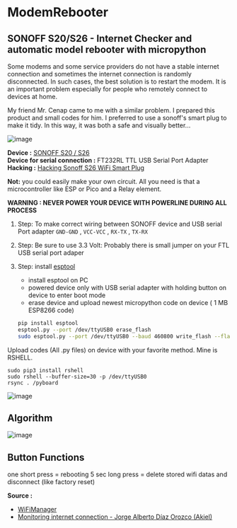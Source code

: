 # ModemRebooter
## SONOFF S20/S26 - Internet Checker and automatic model rebooter with micropython

Some modems and some service providers do not have a stable internet connection and sometimes the internet connection is randomly disconnected. In such cases, the best solution is to restart the modem. It is an important problem especially for people who remotely connect to devices at home. 

My friend Mr. Cenap came to me with a similar problem. I prepared this product and small codes for him. I preferred to use a sonoff's smart plug to make it tidy. In this way, it was both a safe and visually better... 

![image](https://user-images.githubusercontent.com/11840582/210970263-f4bdb6d9-734b-406d-ac57-4675051ff585.png)


**Device :** [SONOFF S20 / S26](https://sonoff.tech/product/smart-plugs/s26/) <br>
**Device for serial connection :** FT232RL TTL USB Serial Port Adapter <br>
**Hacking :** [Hacking Sonoff S26 WiFi Smart Plug](https://notenoughtech.com/home-automation/hacking-sonoff-wifi-smart-plug/) <br>

**Not:** you could easily make your own circuit. All you need is that a microcontroller like ESP or Pico and a Relay element. 

**WARNING : NEVER POWER YOUR DEVICE WITH POWERLINE DURING ALL PROCESS**

1. Step: To make correct wiring between SONOFF device and USB serial Port adapter
      <code>GND-GND</code> , <code>VCC-VCC</code> , <code>RX-TX</code> , <code>TX-RX</code> 
2. Step: Be sure to use 3.3 Volt: Probably there is small jumper on your FTL USB serial port adaper
4. Step: install [esptool](docs.micropython.org/en/latest/esp8266/tutorial/intro.html) 
      - install esptool on PC
      - powered device only with USB serial adapter with holding button on device to enter boot mode 
      - erase device and upload newest micropython code on device ( 1 MB ESP8266 code)  

      ```sh
      pip install esptool
      esptool.py --port /dev/ttyUSB0 erase_flash
      sudo esptool.py --port /dev/ttyUSB0 --baud 460800 write_flash --flash_size=detect -fm dio 0  esp8266-1m-20220618-v1.19.1
      ```
      
Upload codes (All .py files) on device with your favorite method. Mine is RSHELL. 

```
sudo pip3 install rshell
sudo rshell --buffer-size=30 -p /dev/ttyUSB0
rsync . /pyboard
```

![image](https://user-images.githubusercontent.com/11840582/210970394-09c92544-9e2c-4604-aac5-32532961feaf.png)


## Algorithm

![image](https://user-images.githubusercontent.com/11840582/210866834-43f840b3-9553-460b-89e7-90c3922bffce.png)


## Button Functions

one short press = rebooting 
5 sec long press  = delete stored wifi datas and disconnect (like factory reset)


<b>Source :</b> 

  * [WiFiManager](https://github.com/tayfunulu/WiFiManager)
  * [Monitoring internet connection  - Jorge Alberto Díaz Orozco (Akiel)](https://dev.to/jadolg/monitoring-my-internet-connection-with-micropython-and-esp8266-42lp)
